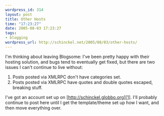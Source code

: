 ```yaml
--- 
wordpress_id: 314
layout: post
title: Other Hosts
time: "17:23:27"
date: 2005-08-03 17:23:27
tags: 
- blogging
wordpress_url: http://schinckel.net/2005/08/03/other-hosts/
---
```

I'm thinking about leaving Blogsome: I've been pretty happy with their hosting solution, and bugs tend to eventually get fixed, but there are two issues I can't continue to live without: 

  1. Posts posted via XMLRPC don't have categories set.
  2. Posts posted via XMLRPC have quotes and double quotes escaped, breaking stuff.

I've got an account set up on [http://schinckel.globbo.org][1]. I'll probably continue to post here until I get the template/theme set up how I want, and then move everything over. 

   [1]: http://schinckel.globbo.org

